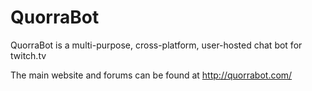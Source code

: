 # QuorraBot
QuorraBot is a multi-purpose, cross-platform, user-hosted chat bot for twitch.tv

The main website and forums can be found at http://quorrabot.com/
